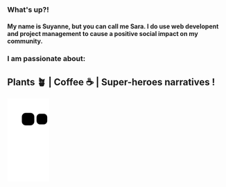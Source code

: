 ### What's up?!

#### My name is Suyanne, but you can call me Sara. I do use web developent and project management to cause a positive social impact on my community.
### I am passionate about:
## Plants 🪴 | Coffee ☕ | Super-heroes narratives !








![Snake animation](https://github.com/Suyannesara/Suyannesara/blob/output/github-contribution-grid-snake.svg)
